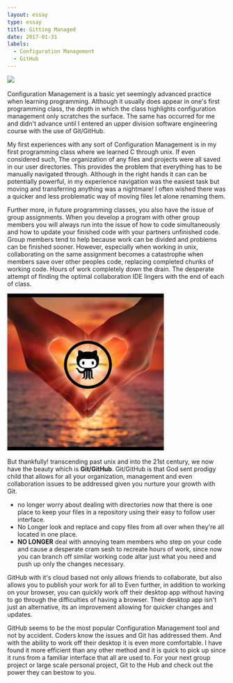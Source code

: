 ```yaml
---
layout: essay
type: essay
title: Gitting Managed
date: 2017-01-31
labels: 
  - Configuration Management
  - GitHub
---
```


<div class="ui segment">
	<img class="ui centered small image" src="https://puppet.com/sites/default/files/2016-03/configuration-lg_3.png">


Configuration Management is a basic yet seemingly advanced practice when learning 
programming. Although it usually does appear in one's first programming class, the depth
in which the class highlights configuration management only scratches the surface. The 
same has occurred for me and didn't advance until I entered an upper division software 
engineering course with the use of Git/GitHub.

<p>My first experiences with any sort of Configuration Management is in my first programming
class where we learned C through unix. If even considered such, The organization of any 
files and projects were all saved in our user directories. This provides the problem
that everything has to be manually navigated through. Although in the right hands it can
can be potentially powerful, in my experience navigation was the easiest task but moving
and transferring anything was a nightmare! I often wished there was a quicker and less 
problematic way of moving files let alone renaming them.

<p>Further more, in future programming classes, you also have the issue of group assignments.
When you develop a program with other group members you will always run into the issue of
how to code simultaneously and how to update your finished code with your partners
unfinished code. Group members tend to help because work can be divided and problems can 
be finished sooner. However, especially when working in unix, collaborating on the same
assignment becomes a catastrophe when members save over other peoples code, replacing
completed chunks of working code. Hours of work completely down the drain. The desperate
attempt of finding the optimal collaboration IDE lingers with the end of each of class.

<div class="ui segment">
	<img class="ui small left floated image" src="..//images/godsent.jpg">

But thankfully! transcending past unix and into the 21st century, we now have the beauty 
which is <strong>Git/GitHub</strong>. Git/GitHub is that God sent prodigy child that allows for all your
organization, management and even collaboration issues to be addressed given you nurture
your growth with Git. 
<ul>
<li> no longer worry about dealing with directories now that there is one place to keep your 
files in a repository using their easy to follow user interface. </li>
<li> No Longer look and replace and copy files from all over when they're all located in one 
place. </li>
<li> <strong>NO LONGER</strong> deal with annoying team members who step on your code and cause a desperate 
cram sesh to recreate hours of work, since now you can branch off similar working code 
altar just what you need and push up only the changes necessary.</li>
</ul>

<p>GitHub with it's cloud based not only allows friends to collaborate, but also allows you
to publish your work for all to 
Even further, in addition to working on your browser, you can quickly work off their 
desktop app without having to go through the difficulties of having a browser. Their 
desktop app isn't just an alternative, its an improvement allowing for quicker changes 
and updates.
</div>
GitHub seems to be the most popular Configuration Management tool and not by accident. 
Coders know the issues and Git has addressed them. And with the ability to work off their
desktop it is even more comfortable. I have found it more efficient than any other method
and it is quick to pick up since it runs from a familiar interface that all are used to.
For your next group project or large scale personal project, Git to the Hub and check out
the power they can bestow to you.


